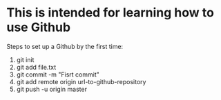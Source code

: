 <h1>This is intended for learning how to use Github</h1>
<p>Steps to set up a Github by the first time:</p>
<ol>
  <li>
    git init 
  </li>
  <li>
    git add file.txt
  </li>
  <li>
    git commit -m "Fisrt commit"
  </li>
  <li>
    git add remote origin url-to-github-repository
  </li>
  <li>
    git push -u origin master
  </li>
</ol>
  